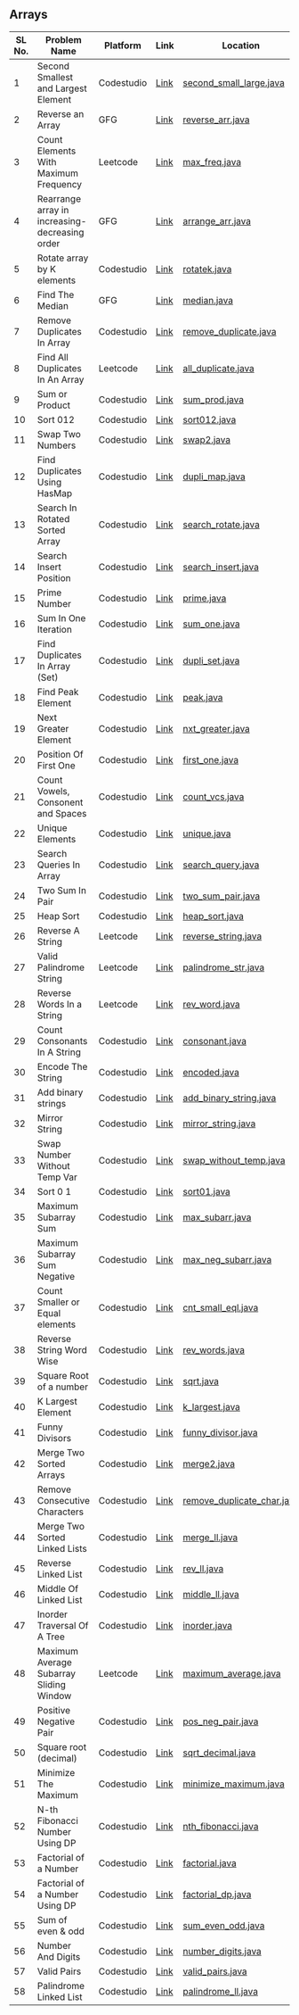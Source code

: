 <h2>Arrays</h2>

| SL No. | Problem Name  | Platform           | Link           | Location | Revised |
|--------------------------|--------------------------|----------------------------|-----------------------------|-----------------------------|----------|
| 1 | Second Smallest and Largest Element | Codestudio | <a href="https://www.naukri.com/code360/problems/ninja-and-the-second-order-elements_6581960">Link</a> | [second_small_large.java](second_small_large.java) | ✅ | 
| 2 | Reverse an Array | GFG | <a href="https://www.geeksforgeeks.org/problems/reverse-an-array/0">Link</a> | [reverse_arr.java](reverse_arr.java) | ✅ |
| 3 | Count Elements With Maximum Frequency | Leetcode | <a href="https://leetcode.com/problems/count-elements-with-maximum-frequency/">Link</a> | [max_freq.java](max_freq.java) | ❌❌ |
| 4 | Rearrange array in increasing-decreasing order | GFG | <a href="https://www.geeksforgeeks.org/problems/sort-first-half-in-ascending-and-second-half-in-descending1714/1">Link</a> | [arrange_arr.java](arrange_arr.java) | ❌ |
| 5 | Rotate array by K elements | Codestudio | <a href="https://www.naukri.com/code360/problems/rotate-array_1230543">Link</a> | [rotatek.java](rotatek.java) | ❌ |
| 6 | Find The Median | GFG | <a href="https://www.geeksforgeeks.org/problems/find-the-median0527/1">Link</a> | [median.java](median.java) | ❌ |
| 7 | Remove Duplicates In Array | Codestudio | <a href="https://www.naukri.com/code360/problems/remove-duplicates-from-sorted-array_1102307">Link</a> | [remove_duplicate.java](remove_duplicate.java) | ❌ |
| 8 | Find All Duplicates In An Array | Leetcode | <a href="https://leetcode.com/problems/find-all-duplicates-in-an-array/">Link</a> | [all_duplicate.java](all_duplicate.java) | ❌ |
| 9 | Sum or Product | Codestudio | <a href="https://www.naukri.com/code360/problems/sum-or-product_920478?">Link</a> | [sum_prod.java](sum_prod.java) | ❌ |
| 10 | Sort 012 | Codestudio | <a href="https://www.naukri.com/code360/problems/sort-0-1-2_631055">Link</a> | [sort012.java](sort012.java) | ❌ |
| 11 | Swap Two Numbers | Codestudio | <a href="https://www.naukri.com/code360/problems/swap-two-numbers_1112577">Link</a> | [swap2.java](swap2.java) | ❌ |
| 12 | Find Duplicates Using HasMap | Codestudio | <a href="https://www.naukri.com/code360/problems/find-duplicate-in-array_1112602">Link</a> | [dupli_map.java](dupli_map.java) | ❌ |
| 13 | Search In Rotated Sorted Array | Codestudio | <a href="https://www.naukri.com/code360/problems/search-in-rotated-sorted-array_1082554">Link</a> | [search_rotate.java](search_rotate.java) | ❌ |
| 14 | Search Insert Position | Codestudio | <a href="https://www.naukri.com/code360/problems/algorithm-to-find-best-insert-position-in-sorted-array_839813">Link</a> | [search_insert.java](search_insert.java) | ❌ |
| 15 | Prime Number | Codestudio | <a href="https://www.naukri.com/code360/problems/prime-number_1118113">Link</a> | [prime.java](prime.java) | ❌ |
| 16 | Sum In One Iteration | Codestudio | <a href="https://www.naukri.com/code360/problems/one-iteration_3116723">Link</a> | [sum_one.java](sum_one.java) | ❌ |
| 17 | Find Duplicates In Array (Set) | Codestudio | <a href="https://www.naukri.com/code360/problems/find-duplicates-in-array_1071935">Link</a> | [dupli_set.java](dupli_set.java) | ❌ |
| 18 | Find Peak Element | Codestudio | <a href="https://www.naukri.com/code360/problems/find-peak-element_1081482">Link</a> | [peak.java](peak.java) | ❌ |
| 19 | Next Greater Element | Codestudio | <a href="https://www.naukri.com/code360/problems/next-greater-element_670312">Link</a> | [nxt_greater.java](nxt_greater.java) | ❌ |
| 20 | Position Of First One | Codestudio | <a href="https://www.naukri.com/code360/problems/position-of-first-one_696445">Link</a> | [first_one.java](first_one.java) | ❌ |
| 21 | Count Vowels, Consonent and Spaces | Codestudio | <a href="https://www.naukri.com/code360/problems/count-vowels-consonants-and-spaces_5026361">Link</a> | [count_vcs.java](count_vcs.java) | ❌ |
| 22 | Unique Elements | Codestudio | <a href="https://www.naukri.com/code360/problems/remove-duplicates_920325">Link</a> | [unique.java](unique.java) | ❌ |
| 23 | Search Queries In Array | Codestudio | <a href="https://www.naukri.com/code360/problems/binary-search_975480">Link</a> | [search_query.java](search_query.java) | ❌ |
| 24 | Two Sum In Pair | Codestudio | <a href="https://www.naukri.com/code360/problems/two-sum_839653">Link</a> | [two_sum_pair.java](two_sum_pair.java) | ❌ |
| 25 | Heap Sort | Codestudio | <a href="https://www.naukri.com/code360/problems/heap-sort_1262153">Link</a> | [heap_sort.java](heap_sort.java) | ❌ |
| 26 | Reverse A String | Leetcode | <a href="https://leetcode.com/problems/reverse-string/">Link</a> | [reverse_string.java](reverse_string.java) | ❌ |
| 27 | Valid Palindrome String | Leetcode | <a href="https://leetcode.com/problems/valid-palindrome">Link</a> | [palindrome_str.java](palindrome_str.java) | ❌ |
| 28 | Reverse Words In a String | Leetcode | <a href="https://leetcode.com/problems/reverse-words-in-a-string/">Link</a> | [rev_word.java](rev_word.java) | ❌ |
| 29 | Count Consonants In A String | Codestudio | <a href="https://www.naukri.com/code360/problems/count-consonants-in-a-string_893281">Link</a> | [consonant.java](consonant.java) | ❌ |
| 30 | Encode The String | Codestudio | <a href="https://www.naukri.com/code360/problems/encode-the-string_3651409">Link</a> | [encoded.java](encoded.java) | ❌ |
| 31 | Add binary strings | Codestudio | <a href="https://www.naukri.com/code360/problems/add-binary-strings_893059">Link</a> | [add_binary_string.java](add_binary_string.java) | ❌ |
| 32 | Mirror String | Codestudio | <a href="https://www.naukri.com/code360/problems/mirror-string_1104722">Link</a> | [mirror_string.java](mirror_string.java) | ❌ |
| 33 | Swap Number Without Temp Var | Codestudio | <a href="https://www.naukri.com/code360/problems/swap-number-without-temporary-variable_893054">Link</a> | [swap_without_temp.java](swap_without_temp.java) | ❌ |
| 34 | Sort 0 1 | Codestudio | <a href="https://www.naukri.com/code360/problems/sort-0-1_624379">Link</a> | [sort01.java](sort01.java) | ❌ |
| 35 | Maximum Subarray Sum | Codestudio | <a href="https://www.naukri.com/code360/problems/maximum-subarray-sum_628288">Link</a> | [max_subarr.java](max_subarr.java) | ❌ |
| 36 |  Maximum Subarray Sum Negative | Codestudio | <a href="https://www.naukri.com/code360/problems/maximum-subarray-sum_630526">Link</a> | [max_neg_subarr.java](max_neg_subarr.java) | ❌ |
| 37 | Count Smaller or Equal elements | Codestudio | <a href="https://www.naukri.com/code360/problems/count-smaller-or-equal-elements-in-array_1072983">Link</a> | [cnt_small_eql.java](cnt_small_eql.java) | ❌ |
| 38 | Reverse String Word Wise | Codestudio | <a href="https://www.naukri.com/code360/problems/reverse-string-word-wise_1262348">Link</a> | [rev_words.java](rev_words.java) | ❌ |
| 39 | Square Root of a number | Codestudio | <a href="https://www.naukri.com/code360/problems/square-root-integral_893351">Link</a> | [sqrt.java](sqrt.java) | ❌ |
| 40 | K Largest Element | Codestudio | <a href="https://www.naukri.com/code360/problems/k-largest-element_1062624">Link</a> | [k_largest.java](k_largest.java) | ❌ |
| 41 | Funny Divisors | Codestudio | <a href="https://www.naukri.com/code360/problems/multiples-of-2-and-3_893308">Link</a> | [funny_divisor.java](funny_divisor.java) | ❌ |
| 42 | Merge Two Sorted Arrays | Codestudio | <a href="https://www.naukri.com/code360/problems/ninja-and-sorted-arrays_1214628">Link</a> | [merge2.java](merge2.java) | ❌ |
| 43 | Remove Consecutive Characters | Codestudio | <a href="https://www.naukri.com/code360/problems/remove-consecutive-duplicates_893195">Link</a> | [remove_duplicate_char.java](remove_duplicate_char.java) | ❌ |
| 44 | Merge Two Sorted Linked Lists | Codestudio | <a href="https://www.naukri.com/code360/problems/merge-two-sorted-linked-lists_800332">Link</a> | [merge_ll.java](merge_ll.java) | ❌ |
| 45 | Reverse Linked List | Codestudio | <a href="https://www.naukri.com/code360/problems/reverse-the-singly-linked-list_799897">Link</a> | [rev_ll.java](rev_ll.java) | ❌ |
| 46 | Middle Of Linked List | Codestudio | <a href="https://www.naukri.com/code360/problems/middle-of-linked-list_973250">Link</a> | [middle_ll.java](middle_ll.java) | ❌ |
| 47 | Inorder Traversal Of A Tree | Codestudio | <a href="https://www.naukri.com/code360/problems/inorder-traversal_3839605">Link</a> | [inorder.java](inorder.java) | ❌ |
| 48 | Maximum Average Subarray Sliding Window | Leetcode | <a href="https://leetcode.com/problems/maximum-average-subarray-i/">Link</a> | [maximum_average.java](maximum_average.java) | ❌ |
| 49 | Positive Negative Pair | Codestudio | <a href="https://www.naukri.com/code360/problems/positive-negative-pair_981311">Link</a> | [pos_neg_pair.java](pos_neg_pair.java) | ❌ |
| 50 | Square root (decimal) | Codestudio | <a href="https://www.naukri.com/code360/problems/square-root-decimal_1095655">Link</a> | [sqrt_decimal.java](sqrt_decimal.java) | ❌ |
| 51 | Minimize The Maximum | Codestudio | <a href="https://www.naukri.com/code360/problems/minimize-the-maximum_696194">Link</a> | [minimize_maximum.java](minimize_maximum.java) | ❌ |
| 52 | N-th Fibonacci Number Using DP | Codestudio | <a href="https://www.naukri.com/code360/problems/nth-fibonacci-number_1115780">Link</a> | [nth_fibonacci.java](nth_fibonacci.java) | ❌ |
| 53 | Factorial of a Number | Codestudio | <a href="https://www.naukri.com/code360/problems/factorial-of-a-number_1115779">Link</a> | [factorial.java](factorial.java) | ❌ |
| 54 | Factorial of a Number Using DP | Codestudio | <a href="https://www.naukri.com/code360/problems/factorial_975273">Link</a> | [factorial_dp.java](factorial_dp.java) | ❌ |
| 55 | Sum of even & odd | Codestudio | <a href="https://www.naukri.com/code360/problems/sum-of-even-odd_893199">Link</a> | [sum_even_odd.java](sum_even_odd.java) | ❌ |
| 56 | Number And Digits | Codestudio | <a href="https://www.naukri.com/code360/problems/number-and-digits_975269">Link</a> | [number_digits.java](number_digits.java) | ❌ |
| 57 | Valid Pairs | Codestudio | <a href="https://www.naukri.com/code360/problems/valid-pairs_762945">Link</a> | [valid_pairs.java](valid_pairs.java) | ❌ |
| 58 | Palindrome Linked List | Codestudio | <a href="https://www.naukri.com/code360/problems/check-if-linked-list-is-palindrome_985248">Link</a> | [palindrome_ll.java](palindrome_ll.java) | ❌ |